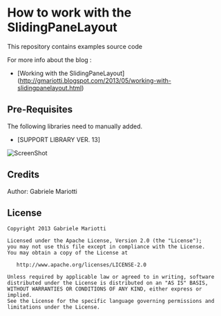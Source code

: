 # How to work with the SlidingPaneLayout

This repository contains examples source code

For more info about the blog : 
* [Working with the SlidingPaneLayout] (http://gmariotti.blogspot.com/2013/05/working-with-slidingpanelayout.html)

## Pre-Requisites

The following libraries need to manually added.

 * [SUPPORT LIBRARY VER. 13]
 
 
![ScreenShot](https://github.com/gabrielemariotti/androiddev/raw/master/SlidingPaneLayout/image12.png)

Credits
-------

Author: Gabriele Mariotti

License
-------

    Copyright 2013 Gabriele Mariotti

    Licensed under the Apache License, Version 2.0 (the "License");
    you may not use this file except in compliance with the License.
    You may obtain a copy of the License at

       http://www.apache.org/licenses/LICENSE-2.0

    Unless required by applicable law or agreed to in writing, software
    distributed under the License is distributed on an "AS IS" BASIS,
    WITHOUT WARRANTIES OR CONDITIONS OF ANY KIND, either express or implied.
    See the License for the specific language governing permissions and
    limitations under the License.
    
